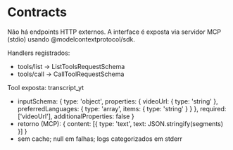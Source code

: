 # Contracts

Não há endpoints HTTP externos. A interface é exposta via servidor MCP (stdio) usando @modelcontextprotocol/sdk.

Handlers registrados:
- tools/list → ListToolsRequestSchema
- tools/call → CallToolRequestSchema

Tool exposta: transcript_yt
- inputSchema: {
  type: 'object',
  properties: {
    videoUrl: { type: 'string' },
    preferredLanguages: { type: 'array', items: { type: 'string' } }
  },
  required: ['videoUrl'],
  additionalProperties: false
}
- retorno (MCP): { content: [{ type: 'text', text: JSON.stringify(segments) }] }
- sem cache; null em falhas; logs categorizados em stderr
